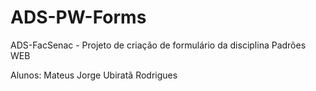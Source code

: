 # ADS-PW-Forms
ADS-FacSenac - Projeto de criação de formulário da disciplina Padrões WEB

Alunos:
Mateus Jorge
Ubiratã Rodrigues
